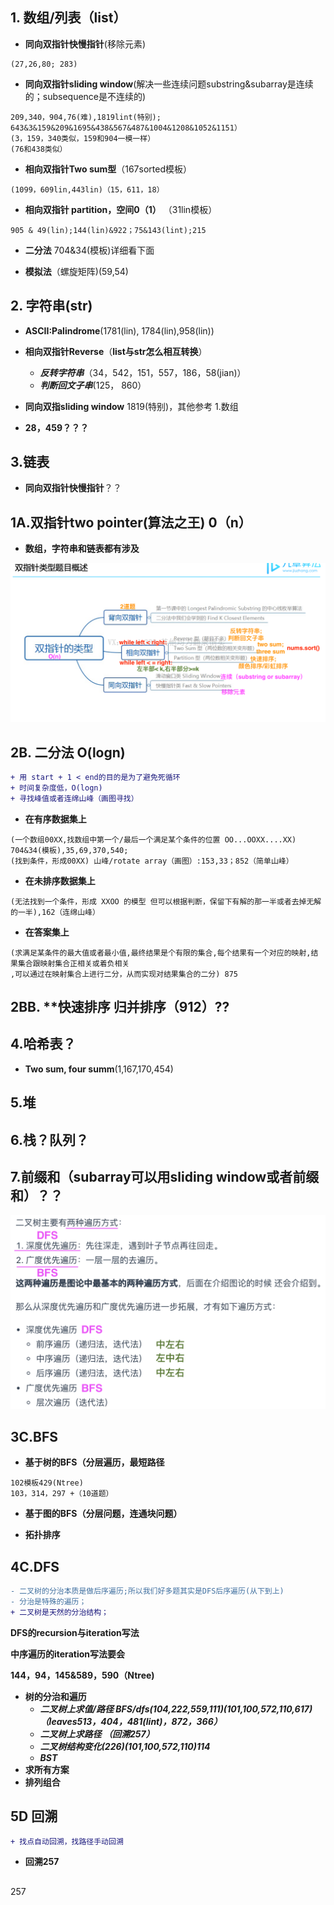 ## 1. 数组/列表（list）
- **同向双指针快慢指针**(移除元素)
```
(27,26,80; 283)
```
- **同向双指针sliding window**(解决一些连续问题substring&subarray是连续的；subsequence是不连续的)
```
209,340，904,76(难),1819lint(特别); 
643&3&159&209&1695&438&567&487&1004&1208&1052&1151）
(3，159，340类似，159和904一模一样）
(76和438类似）
```
- **相向双指针Two sum型**（167sorted模板）
```
(1099，609lin,443lin)（15，611，18）
```
- **相向双指针 partition，空间0（1）** （31lin模板）
```
905 & 49(lin);144(lin)&922；75&143(lint);215
```
- **二分法** 704&34(模板)详细看下面

- **模拟法**（螺旋矩阵)(59,54)

## 2. 字符串(str)

- **ASCII:Palindrome**(1781(lin), 1784(lin),958(lin))

- **相向双指针Reverse**（**list与str怎么相互转换**）

  - ***反转字符串***（34，542，151，557，186，58(jian)）
  - ***判断回文子串***(125， 860）

- **同向双指sliding window** 1819(特别)，其他参考 1.数组

- **28，459？？？**


## 3.链表
- **同向双指针快慢指针**？？


## 1A.双指针two pointer(算法之王) 0（n）
- **数组，字符串和链表都有涉及**

![a](https://github.com/SSRRBB/Leetcode/blob/main/Images/250.png)

## 2B. 二分法 O(logn)
```diff
+ 用 start + 1 < end的目的是为了避免死循环
+ 时间复杂度低，O(logn)
+ 寻找峰值或者连绵山峰（画图寻找）
```

- **在有序数据集上**
```
(一个数组00XX,找数组中第一个/最后一个满足某个条件的位置 OO...OOXX....XX) 704&34(模板),35,69,370,540;
(找到条件，形成00XX) 山峰/rotate array（画图）:153,33；852（简单山峰）
```
- **在未排序数据集上**
```
(无法找到一个条件，形成 XXOO 的模型 但可以根据判断，保留下有解的那一半或者去掉无解的一半),162（连绵山峰）
```
- **在答案集上**
```
(求满足某条件的最大值或者最小值,最终结果是个有限的集合,每个结果有一个对应的映射,结果集合跟映射集合正相关或着负相关
,可以通过在映射集合上进行二分，从而实现对结果集合的二分) 875
```

## 2BB. **快速排序 **归并排序（912）**??

## 4.哈希表？
- **Two sum, four summ**(1,167,170,454)

## 5.堆

## 6.栈？队列？

## 7.**前缀和**（subarray可以用sliding window或者前缀和）？？


![a](https://github.com/SSRRBB/Leetcode/blob/main/Images/253.png)
## 3C.BFS

- **基于树的BFS（分层遍历，最短路径**
```
102模板429(Ntree)
103，314，297 +（10道题）
```
- **基于图的BFS（分层问题，连通块问题）**

- **拓扑排序**

## 4C.DFS
```diff
- 二叉树的分治本质是做后序遍历;所以我们好多题其实是DFS后序遍历(从下到上)
- 分治是特殊的遍历；
+ 二叉树是天然的分治结构；

```
**DFS的recursion与iteration写法**

**中序遍历的iteration写法要会**

**144，94，145&589，590（Ntree)**
- **树的分治和遍历**
   - ***二叉树上求值/路径 BFS/dfs(104,222,559,111)(101,100,572,110,617)（leaves513，404，481(lint)，872，366）***
   - ***二叉树上求路径 （回溯257）***
   - ***二叉树结构变化(226)(101,100,572,110)114***
   - ***BST***
- **求所有方案**
- **排列组合**

## 5D 回溯
```diff
+ 找点自动回溯，找路径手动回溯
```
-  **回溯257**
## 
257
